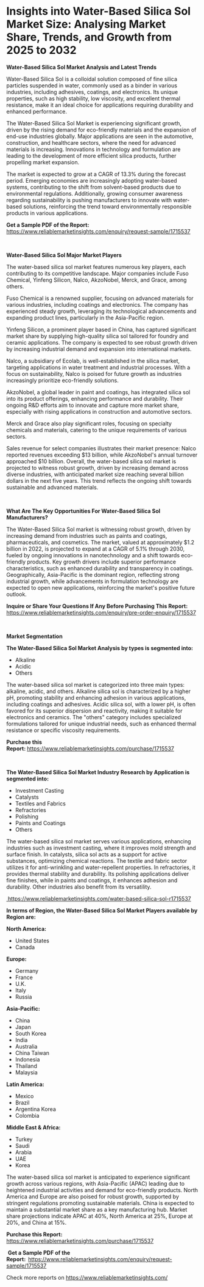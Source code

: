 <p><h1>Insights into Water-Based Silica Sol Market Size: Analysing Market Share, Trends, and Growth from 2025 to 2032</h1></p><p><strong>Water-Based Silica Sol Market Analysis and Latest Trends</strong></p>
<p><p>Water-Based Silica Sol is a colloidal solution composed of fine silica particles suspended in water, commonly used as a binder in various industries, including adhesives, coatings, and electronics. Its unique properties, such as high stability, low viscosity, and excellent thermal resistance, make it an ideal choice for applications requiring durability and enhanced performance.</p><p>The Water-Based Silica Sol Market is experiencing significant growth, driven by the rising demand for eco-friendly materials and the expansion of end-use industries globally. Major applications are seen in the automotive, construction, and healthcare sectors, where the need for advanced materials is increasing. Innovations in technology and formulation are leading to the development of more efficient silica products, further propelling market expansion.</p><p>The market is expected to grow at a CAGR of 13.3% during the forecast period. Emerging economies are increasingly adopting water-based systems, contributing to the shift from solvent-based products due to environmental regulations. Additionally, growing consumer awareness regarding sustainability is pushing manufacturers to innovate with water-based solutions, reinforcing the trend toward environmentally responsible products in various applications.</p></p>
<p><strong>Get a Sample PDF of the Report:&nbsp;</strong> <a href="https://www.reliablemarketinsights.com/enquiry/request-sample/1715537?utm_campaign=1887&utm_medium=2&utm_source=Github&utm_content=ia&utm_term=12012025&utm_id=water-based-silica-sol">https://www.reliablemarketinsights.com/enquiry/request-sample/1715537</a></p>
<p>&nbsp;</p>
<p><strong>Water-Based Silica Sol Major Market Players</strong></p>
<p><p>The water-based silica sol market features numerous key players, each contributing to its competitive landscape. Major companies include Fuso Chemical, Yinfeng Silicon, Nalco, AkzoNobel, Merck, and Grace, among others.</p><p>Fuso Chemical is a renowned supplier, focusing on advanced materials for various industries, including coatings and electronics. The company has experienced steady growth, leveraging its technological advancements and expanding product lines, particularly in the Asia-Pacific region.</p><p>Yinfeng Silicon, a prominent player based in China, has captured significant market share by supplying high-quality silica sol tailored for foundry and ceramic applications. The company is expected to see robust growth driven by increasing industrial demand and expansion into international markets.</p><p>Nalco, a subsidiary of Ecolab, is well-established in the silica market, targeting applications in water treatment and industrial processes. With a focus on sustainability, Nalco is poised for future growth as industries increasingly prioritize eco-friendly solutions.</p><p>AkzoNobel, a global leader in paint and coatings, has integrated silica sol into its product offerings, enhancing performance and durability. Their ongoing R&D efforts aim to innovate and capture more market share, especially with rising applications in construction and automotive sectors.</p><p>Merck and Grace also play significant roles, focusing on specialty chemicals and materials, catering to the unique requirements of various sectors.</p><p>Sales revenue for select companies illustrates their market presence: Nalco reported revenues exceeding $13 billion, while AkzoNobel's annual turnover approached $10 billion. Overall, the water-based silica sol market is projected to witness robust growth, driven by increasing demand across diverse industries, with anticipated market size reaching several billion dollars in the next five years. This trend reflects the ongoing shift towards sustainable and advanced materials.</p></p>
<p>&nbsp;</p>
<p><strong>What Are The Key Opportunities For Water-Based Silica Sol Manufacturers?</strong></p>
<p><p>The Water-Based Silica Sol market is witnessing robust growth, driven by increasing demand from industries such as paints and coatings, pharmaceuticals, and cosmetics. The market, valued at approximately $1.2 billion in 2022, is projected to expand at a CAGR of 5.1% through 2030, fueled by ongoing innovations in nanotechnology and a shift towards eco-friendly products. Key growth drivers include superior performance characteristics, such as enhanced durability and transparency in coatings. Geographically, Asia-Pacific is the dominant region, reflecting strong industrial growth, while advancements in formulation technology are expected to open new applications, reinforcing the market's positive future outlook.</p></p>
<p><strong>Inquire or Share Your Questions If Any Before Purchasing This Report:</strong> <a href="https://www.reliablemarketinsights.com/enquiry/pre-order-enquiry/1715537?utm_campaign=1887&utm_medium=2&utm_source=Github&utm_content=ia&utm_term=12012025&utm_id=water-based-silica-sol">https://www.reliablemarketinsights.com/enquiry/pre-order-enquiry/1715537</a></p>
<p>&nbsp;</p>
<p><strong>Market Segmentation</strong></p>
<p><strong>The Water-Based Silica Sol Market Analysis by types is segmented into:</strong></p>
<p><ul><li>Alkaline</li><li>Acidic</li><li>Others</li></ul></p>
<p><p>The water-based silica sol market is categorized into three main types: alkaline, acidic, and others. Alkaline silica sol is characterized by a higher pH, promoting stability and enhancing adhesion in various applications, including coatings and adhesives. Acidic silica sol, with a lower pH, is often favored for its superior dispersion and reactivity, making it suitable for electronics and ceramics. The "others" category includes specialized formulations tailored for unique industrial needs, such as enhanced thermal resistance or specific viscosity requirements.</p></p>
<p><strong>Purchase this Report:&nbsp;</strong><a href="https://www.reliablemarketinsights.com/purchase/1715537?utm_campaign=1887&utm_medium=2&utm_source=Github&utm_content=ia&utm_term=12012025&utm_id=water-based-silica-sol">https://www.reliablemarketinsights.com/purchase/1715537</a></p>
<p>&nbsp;</p>
<p><strong>The Water-Based Silica Sol Market Industry Research by Application is segmented into:</strong></p>
<p><ul><li>Investment Casting</li><li>Catalysts</li><li>Textiles and Fabrics</li><li>Refractories</li><li>Polishing</li><li>Paints and Coatings</li><li>Others</li></ul></p>
<p><p>The water-based silica sol market serves various applications, enhancing industries such as investment casting, where it improves mold strength and surface finish. In catalysts, silica sol acts as a support for active substances, optimizing chemical reactions. The textile and fabric sector utilizes it for anti-wrinkling and water-repellent properties. In refractories, it provides thermal stability and durability. Its polishing applications deliver fine finishes, while in paints and coatings, it enhances adhesion and durability. Other industries also benefit from its versatility.</p></p>
<p><a href="https://www.reliablemarketinsights.com/water-based-silica-sol-r1715537?utm_campaign=1887&utm_medium=2&utm_source=Github&utm_content=ia&utm_term=12012025&utm_id=water-based-silica-sol">&nbsp;https://www.reliablemarketinsights.com/water-based-silica-sol-r1715537</a></p>
<p><strong>In terms of Region, the Water-Based Silica Sol Market Players available by Region are:</strong></p>
<p>
    <p> <strong> North America: </strong>
        <ul>
            <li>United States</li>
            <li>Canada</li>
        </ul>
        </p> 
    <p> <strong> Europe: </strong>
        <ul>
            <li>Germany</li>
            <li>France</li>
            <li>U.K.</li>
            <li>Italy</li>
            <li>Russia</li>
        </ul>
        </p> 
    <p> <strong> Asia-Pacific: </strong>
        <ul>
            <li>China</li>
            <li>Japan</li>
            <li>South Korea</li>
            <li>India</li>
            <li>Australia</li>
            <li>China Taiwan</li>
            <li>Indonesia</li>
            <li>Thailand</li>
            <li>Malaysia</li>
        </ul>
        </p> 
    <p> <strong> Latin America: </strong>
        <ul>
            <li>Mexico</li>
            <li>Brazil</li>
            <li>Argentina Korea</li>
            <li>Colombia</li>
        </ul>
        </p> 
    <p> <strong> Middle East & Africa: </strong>
        <ul>
            <li>Turkey</li>
            <li>Saudi</li>
            <li>Arabia</li>
            <li>UAE</li>
            <li>Korea</li>
        </ul>
    </p>
    </p>
<p><p>The water-based silica sol market is anticipated to experience significant growth across various regions, with Asia-Pacific (APAC) leading due to heightened industrial activities and demand for eco-friendly products. North America and Europe are also poised for robust growth, supported by stringent regulations promoting sustainable materials. China is expected to maintain a substantial market share as a key manufacturing hub. Market share projections indicate APAC at 40%, North America at 25%, Europe at 20%, and China at 15%.</p></p>
<p><strong>Purchase this Report: </strong><a href="https://www.reliablemarketinsights.com/purchase/1715537?utm_campaign=1887&utm_medium=2&utm_source=Github&utm_content=ia&utm_term=12012025&utm_id=water-based-silica-sol">https://www.reliablemarketinsights.com/purchase/1715537</a></p>
<p>&nbsp;<strong>Get a Sample PDF of the Report:&nbsp;&nbsp;</strong><a href="https://www.reliablemarketinsights.com/enquiry/request-sample/1715537?utm_campaign=1887&utm_medium=2&utm_source=Github&utm_content=ia&utm_term=12012025&utm_id=water-based-silica-sol">https://www.reliablemarketinsights.com/enquiry/request-sample/1715537</a></p>
<p><strong></strong></p>
<p>Check more reports on <a href="https://www.reliablemarketinsights.com/?utm_campaign=1887&utm_medium=2&utm_source=Github&utm_content=ia&utm_term=12012025&utm_id=water-based-silica-sol">https://www.reliablemarketinsights.com/</a></p>